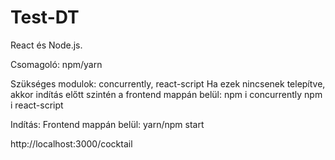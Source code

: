 # Test-DT
React és Node.js.

Csomagoló: npm/yarn

Szükséges modulok: concurrently, react-script
Ha ezek nincsenek telepítve, akkor indítás előtt szintén a frontend mappán belül: 
npm i concurrently
npm i react-script

Indítás:
Frontend mappán belül: yarn/npm start

http://localhost:3000/cocktail
 
